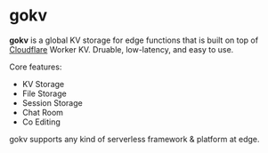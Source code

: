 # gokv

**gokv** is a global KV storage for edge functions that is built on top of [Cloudflare](https://cloudflare.com) Worker KV.
Druable, low-latency, and easy to use.

Core features:

- KV Storage
- File Storage
- Session Storage
- Chat Room
- Co Editing

gokv supports any kind of serverless framework & platform at edge.
